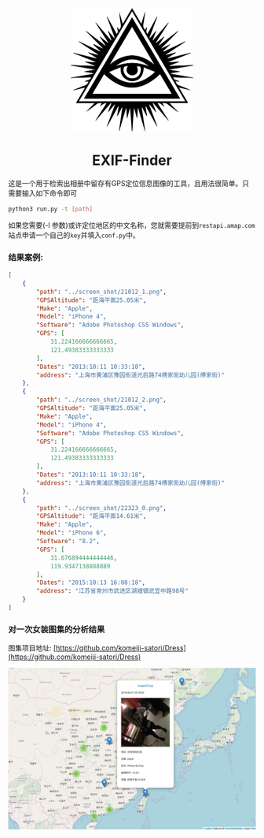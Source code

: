 <center><img src="media/eye.jpg" width=250 height=250 /></center>
<center><h1>EXIF-Finder</h1></center>

这是一个用于检索出相册中留存有GPS定位信息图像的工具，且用法很简单。只需要输入如下命令即可

```bash
python3 run.py -t [path]
```

如果您需要(-l 参数)或许定位地区的中文名称，您就需要提前到`restapi.amap.com`站点申请一个自己的`key`并填入`conf.py`中。


### 结果案例:

```json
[
    {
        "path": "../screen_shot/21012_1.png",
        "GPSAltitude": "距海平面25.05米",
        "Make": "Apple",
        "Model": "iPhone 4",
        "Software": "Adobe Photoshop CS5 Windows",
        "GPS": [
            31.224166666666665,
            121.49383333333333
        ],
        "Dates": "2013:10:11 10:33:18",
        "address": "上海市黄浦区豫园街道光启路74傅家街幼儿园(傅家街)"
    },
    {
        "path": "../screen_shot/21012_2.png",
        "GPSAltitude": "距海平面25.05米",
        "Make": "Apple",
        "Model": "iPhone 4",
        "Software": "Adobe Photoshop CS5 Windows",
        "GPS": [
            31.224166666666665,
            121.49383333333333
        ],
        "Dates": "2013:10:11 10:33:18",
        "address": "上海市黄浦区豫园街道光启路74傅家街幼儿园(傅家街)"
    },
    {
        "path": "../screen_shot/22323_0.png",
        "GPSAltitude": "距海平面14.61米",
        "Make": "Apple",
        "Model": "iPhone 6",
        "Software": "8.2",
        "GPS": [
            31.676894444444446,
            119.9347138888889
        ],
        "Dates": "2015:10:13 16:08:18",
        "address": "江苏省常州市武进区湖塘镇武宜中路98号"
    }
]

```

### 对一次女装图集的分析结果

图集项目地址: [https://github.com/komeiji-satori/Dress](https://github.com/komeiji-satori/Dress)

![media/demo_map.png](media/demo_map.png)
